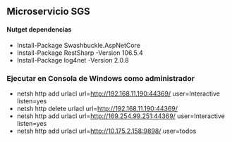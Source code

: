 ﻿## Microservicio SGS
#### Nutget dependencias
+ Install-Package Swashbuckle.AspNetCore
+ Install-Package RestSharp -Version 106.5.4
+ Install-Package log4net -Version 2.0.8
### Ejecutar en Consola de Windows como administrador
+ netsh http add urlacl url=http://192.168.11.190:44369/ user=Interactive listen=yes
+ netsh http delete urlacl url=http://192.168.11.190:44369/
+ netsh http add urlacl url=http://169.254.99.251:44369/ user=Interactive listen=yes
+ netsh http add urlacl url=http://10.175.2.158:9898/ user=todos